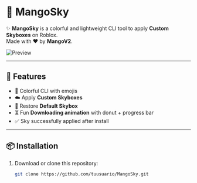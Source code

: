 # 🌌 MangoSky

✨ **MangoSky** is a colorful and lightweight CLI tool to apply **Custom Skyboxes** on Roblox.  
Made with ❤️ by **MangoV2**.  

![Preview](https://imgur.com/PY8F1Cc) <!-- Pon aquí tu captura -->

---

## 🚀 Features
- 🎨 Colorful CLI with emojis  
- ☁️ Apply **Custom Skyboxes**  
- 🌅 Restore **Default Skybox**  
- ⏳ Fun **Downloading animation** with donut + progress bar  
- ✅ Sky successfully applied after install  

---

## 📦 Installation
1. Download or clone this repository:
   ```bash
   git clone https://github.com/tuusuario/MangoSky.git
